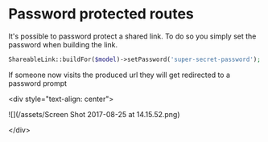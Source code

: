 # Password protected routes

It's possible to password protect a shared link. To do so you simply set the password when building the link.

```php
ShareableLink::buildFor($model)->setPassword('super-secret-password');
```

If someone now visits the produced url they will get redirected to a password prompt

&lt;div style="text-align: center"&gt;

![](/assets/Screen Shot 2017-08-25 at 14.15.52.png)

&lt;/div&gt;

